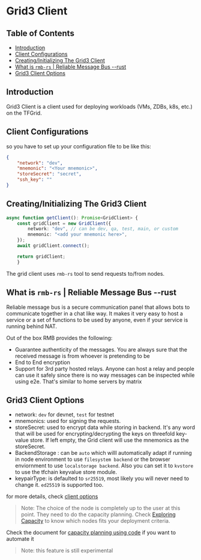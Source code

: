 <h1> Grid3 Client</h1>

<h2>Table of Contents</h2>

- [Introduction](#introduction)
- [Client Configurations](#client-configurations)
- [Creating/Initializing The Grid3 Client](#creatinginitializing-the-grid3-client)
- [What is `rmb-rs` | Reliable Message Bus --rust](#what-is-rmb-rs--reliable-message-bus---rust)
- [Grid3 Client Options](#grid3-client-options)

## Introduction

Grid3 Client is a client used for deploying workloads (VMs, ZDBs, k8s, etc.) on the TFGrid.

## Client Configurations

so you have to set up your configuration file to be like this:

```json
{
    "network": "dev",
    "mnemonic": "<Your mnemonic>",
    "storeSecret": "secret",
    "ssh_key": ""
}
```

## Creating/Initializing The Grid3 Client

```ts
async function getClient(): Promise<GridClient> {
    const gridClient = new GridClient({
        network: "dev", // can be dev, qa, test, main, or custom
        mnemonic: "<add your mnemonic here>",
    });
    await gridClient.connect();

    return gridClient;
    }
```

The grid client uses `rmb-rs` tool to send requests to/from nodes.

## What is `rmb-rs` | Reliable Message Bus --rust

Reliable message bus is a secure communication panel that allows bots to communicate together in a chat like way. It makes it very easy to host a service or a set of functions to be used by anyone, even if your service is running behind NAT.

Out of the box RMB provides the following:

- Guarantee authenticity of the messages. You are always sure that the received message is from whoever is pretending to be
- End to End encryption
- Support for 3rd party hosted relays. Anyone can host a relay and people can use it safely since there is no way messages can be inspected while
using e2e. That's similar to home servers by matrix

## Grid3 Client Options

- network: `dev` for devnet, `test` for testnet
- mnemonics: used for signing the requests.
- storeSecret: used to encrypt data while storing in backend. It's any word that will be used for encrypting/decrypting the keys on threefold key-value store. If left empty, the Grid client will use the mnemonics as the storeSecret.
- BackendStorage : can be `auto` which willl automatically adapt if running in node environment to use `filesystem backend` or the browser enviornment to use `localstorage backend`. Also you can set it to `kvstore` to use the tfchain keyvalue store module.
- keypairType: is defaulted to `sr25519`, most likely you will never need to change it. `ed25519` is supported too.

for more details, check [client options](https://github.com/threefoldtech/tfgrid-sdk-ts/blob/development/packages/grid_client/docs/client_configuration.md)

> Note: The choice of the node is completely up to the user at this point. They need to do the capacity planning. Check [Exploring Capacity](../dashboard/explorer/explorer_home.md) to know which nodes fits your deployment criteria.

Check the document for [capacity planning using code](../javascript/grid3_javascript_capacity_planning.md) if you want to automate it
> Note: this feature is still experimental
